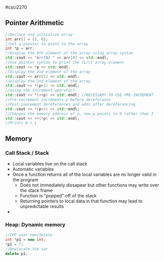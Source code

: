 #csci2270 
## Pointer Arithmetic
```cpp
//Declare and initialize array
int arr[] = {3, 6};
//Set a pionter to point to the array
int *p = arr;
//Display the 0th element of the array using array syntax
std::cout << "Arr[0] " << arr[0] << std::endl;
//Use pointer syntax to print the first array element
std::cout << *p << std::endl;
//Display the 2nd element of the array
std::cout << arr[1] << std::endl;
//Display the 2nd element of the array
std::cout << *(p+1) << std::endl;
//Using the increment operator?
std::cout << *(++p) << std::endl; //NECESSARY TO USE PRE-INCREMENT
//Pre-increment increments p before dereferance
//Post-inerement dereferances and adds after dereferancing
std::cout << *(p++) << std::endl;
//Changes the memory address of p, now p points to 6 rather than 3
std::cout << ++(*p) << std::endl;
//Prints 6 + 1
```
## Memory
### Call Stack / Stack
- Local variables live on the call stack
- Automatic variables
- Once a function returns all of the local variables are no longer valid in the program
	- Does not immediately dissapear but other functions may write over the stack frame
	- Function is "popped" off of the stack
	- Returning pointers to local data in that function may lead to unpredictable results
- 
### Heap: Dynamic memory
```cpp
//CPP uses new/delete
int *p1 = new int;
*p1 = 7;
//Dealocate the var
delete p1;
```
